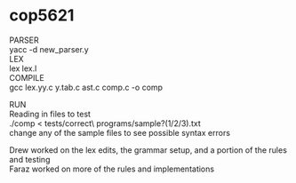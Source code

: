 # cop5621
PARSER <br/>
  yacc -d new_parser.y <br/>
LEX <br/>
  lex lex.l <br/>
COMPILE <br/>
  gcc lex.yy.c y.tab.c ast.c comp.c -o comp <br/>
  
RUN <br/>
  Reading in files to test <br/>
    ./comp < tests/correct\ programs/sample?(1/2/3).txt <br/>
    change any of the sample files to see possible syntax errors <br/>
  
    
  Drew worked on the lex edits, the grammar setup, and a portion of the rules and testing <br/>
  Faraz worked on more of the rules and implementations <br/>
